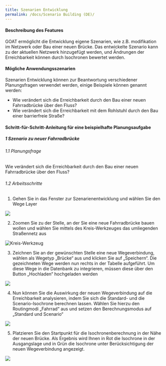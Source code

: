 ```yaml
---
title: Szenarien Entwicklung
permalink: /docs/Scenario Building (DE)/
---
```


#### Beschreibung des Features
GOAT ermöglicht die Entwicklung eigene Szenarien, wie z.B. modifikation im Netzwerk oder Bau einer neuen Brücke. Das entwickelte Szenario kann zu der aktuellen Netzwerk hinzugefügt werden, und Ändrungen der Erreichbarkeit können durch Isochronen bewertet werden. 

#### Mögliche Anwendungsszenarien
Szenarien Entwicklung können zur Beantwortung verschiedener Planungsfragen verwendet werden, einige Beispiele können genannt werden:
- Wie verändert sich die Erreichbarkeit durch den Bau einer neuen Fahrradbrücke über den Fluss?
- Wie verändert sich die Erreichbarkeit mit dem Rohlstuhl durch den Bau einer barrierfreie Straße? 



#### Schritt-für-Schritt-Anleitung für eine beispielhafte Planungsaufgabe
##### 1 Szenario zu neuer Fahrradbrücke
###### 1.1 Planungsfrage
Wie verändert sich die Erreichbarkeit durch den Bau einer neuen Fahrradbrücke über den Fluss? 
###### 1.2 Arbeitsschritte
1. Gehen Sie in das Fenster zur Szenarienentwicklung und wählen Sie den Wege Layer
<img class="img-responsive" src="../../img/Docs/training materials/Scenario_building/scenario_ways.png">


2. Zoomen Sie zu der Stelle, an der Sie eine neue Fahrradbrücke bauen wollen und wählen Sie mittels des Kreis-Werkzeuges das umliegenden Straßennetz aus
<img class="img-responsive" src="../../img/Docs/training materials/Scenario_building/circle_scenario.png" title="Kreis-Werkzeug">

3. Zeichnen Sie an der gewünschten Stelle eine neue Wegeverbindung, wählen als Wegetyp „Brücke“ aus und klicken Sie auf „Speichern“. Die gezeichneten Wege werden nun       rechts in der Tabelle aufgeführt. Um diese Wege in die Datenbank zu integrieren, müssen diese über den Button „Hochladen“ hochgeladen werden
<img class="img-responsive" src="../../img/Docs/training materials/Scenario_building/bridge_building.png">

4. Nun können Sie die Auswirkung der neuen Wegeverbindung auf die Erreichbarkeit analysieren, indem Sie sich die Standard- und die Scenario-Isochrone berechnen lassen. Wählen Sie hierzu den Routingmodi „Fahrrad“ aus und setzen den Berechnungsmodus auf „Standard und Scenario“
<img class="img-responsive" src="../../img/Docs/training materials/Scenario_building/modified_network.png">

5. Platzieren Sie den Startpunkt für die Isochronenberechnung in der Nähe der neuen Brücke. Als Ergebnis wird Ihnen in Rot die Isochrone in der Ausgangslage und in Grün die Isochrone unter Berücksichtigung der neuen Wegeverbindung angezeigt.
<img class="img-responsive" src="../../img/Docs/training materials/Scenario_building/result-isochrone.png">







 